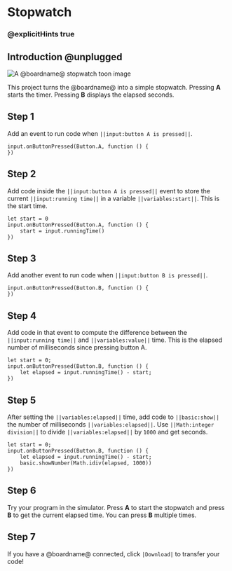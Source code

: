 # Stopwatch

### @explicitHints true

## Introduction @unplugged

![A @boardname@ stopwatch toon image](/static/mb/projects/stopwatch.png)

This project turns the @boardname@ into a simple stopwatch. Pressing **A** starts the timer. Pressing **B** displays the elapsed seconds.

## Step 1

Add an event to run code when ``||input:button A is pressed||``.

```spy
input.onButtonPressed(Button.A, function () {
})
```

## Step 2

Add code inside the ``||input:button A is pressed||`` event to store the current
``||input:running time||`` in a variable ``||variables:start||``. This is the start time.

```spy
let start = 0
input.onButtonPressed(Button.A, function () {
    start = input.runningTime()
})
```

## Step 3

Add another event to run code when ``||input:button B is pressed||``.

```spy
input.onButtonPressed(Button.B, function () {
})
```

## Step 4

Add code in that event to compute the difference between the ``||input:running time||`` 
and ``||variables:value||`` time. This is the elapsed number of milliseconds since
pressing button A.

```spy
let start = 0;
input.onButtonPressed(Button.B, function () {
    let elapsed = input.runningTime() - start;
})
```

## Step 5

After setting the ``||variables:elapsed||`` time, add code to ``||basic:show||`` the
number of milliseconds ``||variables:elapsed||``. Use ``||Math:integer division||`` to
divide ``||variables:elapsed||`` by ``1000`` and get seconds.

```spy
let start = 0;
input.onButtonPressed(Button.B, function () {
    let elapsed = input.runningTime() - start;
    basic.showNumber(Math.idiv(elapsed, 1000))
})
```

## Step 6

Try your program in the simulator. Press **A** to start the stopwatch and press **B** to get the
current elapsed time. You can press **B** multiple times.

## Step 7

If you have a @boardname@ connected, click ``|Download|`` to transfer your code!
